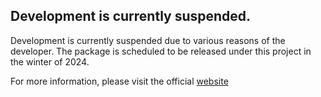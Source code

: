 ## Development is currently suspended.

Development is currently suspended due to various reasons of the developer. The package is scheduled to be released under this project in the winter of 2024.

For more information, please visit the official [website](https://templarize.com/)
